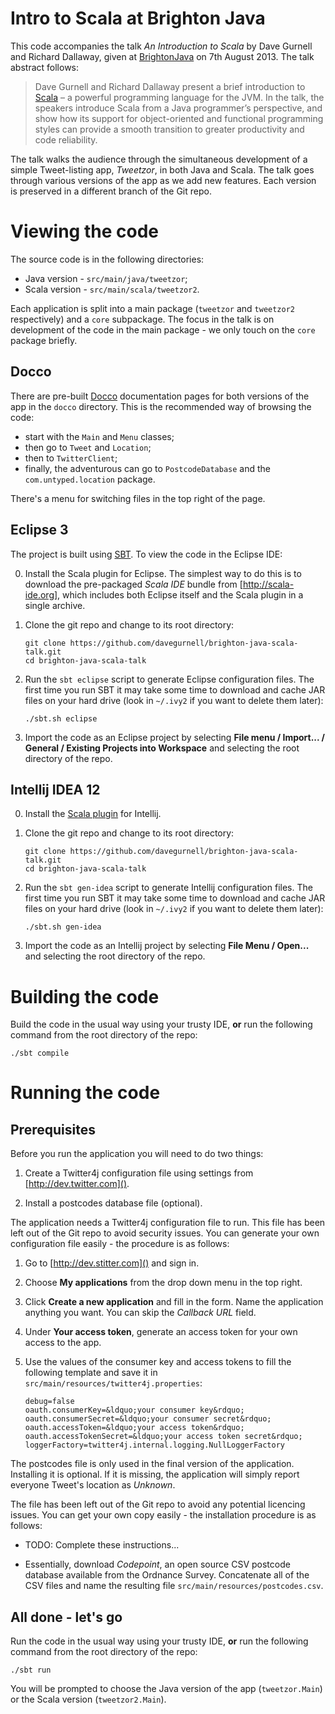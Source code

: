 Intro to Scala at Brighton Java
===============================

This code accompanies the talk *An Introduction to Scala* by Dave Gurnell and Richard Dallaway,
given at [BrightonJava](http://www.brightonjava.com) on 7th August 2013. The talk abstract follows:

> Dave Gurnell and Richard Dallaway present a brief introduction to [Scala](http://scala-lang.org) –
> a powerful programming language for the JVM. In the talk, the speakers introduce
> Scala from a Java programmer’s perspective, and show how its support for object-oriented
> and functional programming styles can provide a smooth transition to greater productivity
> and code reliability.

The talk walks the audience through the simultaneous development of a simple Tweet-listing app,
*Tweetzor*, in both Java and Scala. The talk goes through various versions of the app as we add
new features. Each version is preserved in a different branch of the Git repo.

Viewing the code
================

The source code is in the following directories:

 - Java version - `src/main/java/tweetzor`;
 - Scala version - `src/main/scala/tweetzor2`.

Each application is split into a main package (`tweetzor` and `tweetzor2` respectively)
and a `core` subpackage. The focus in the talk is on development of the code in the main
package - we only touch on the `core` package briefly.

## Docco

There are pre-built [Docco](http://jashkenas.github.io/docco/) documentation pages for
both versions of the app in the `docco` directory. This is the recommended way of browsing
the code:

 - start with the `Main` and `Menu` classes;
 - then go to `Tweet` and `Location`;
 - then to `TwitterClient`;
 - finally, the adventurous can go to `PostcodeDatabase` and the `com.untyped.location` package.

There's a menu for switching files in the top right of the page.

## Eclipse 3

The project is built using [SBT](http://scala-sbt.org). To view the code in the Eclipse IDE:

 0. Install the Scala plugin for Eclipse. The simplest way to do this is to download
    the pre-packaged *Scala IDE* bundle from [http://scala-ide.org], which includes both
    Eclipse itself and the Scala plugin in a single archive.

 1. Clone the git repo and change to its root directory:

        git clone https://github.com/davegurnell/brighton-java-scala-talk.git
        cd brighton-java-scala-talk

 2. Run the `sbt eclipse` script to generate Eclipse configuration files.
    The first time you run SBT it may take some time to download and cache JAR files
    on your hard drive (look in `~/.ivy2` if you want to delete them later):

        ./sbt.sh eclipse

 3. Import the code as an Eclipse project by selecting **File menu / Import... / General /
    Existing Projects into Workspace** and selecting the root directory of the repo.

## Intellij IDEA 12

 0. Install the [Scala plugin](http://confluence.jetbrains.com/display/SCA/Getting+Started+with+IntelliJ+IDEA+Scala+Plugin) for Intellij.

 1. Clone the git repo and change to its root directory:

        git clone https://github.com/davegurnell/brighton-java-scala-talk.git
        cd brighton-java-scala-talk

 2. Run the `sbt gen-idea` script to generate Intellij configuration files.
    The first time you run SBT it may take some time to download and cache JAR files
    on your hard drive (look in `~/.ivy2` if you want to delete them later):

        ./sbt.sh gen-idea

 3. Import the code as an Intellij project by selecting **File Menu / Open...** and
    selecting the root directory of the repo.

Building the code
=================

Build the code in the usual way using your trusty IDE, **or** run the following command
from the root directory of the repo:

    ./sbt compile

Running the code
================

## Prerequisites

Before you run the application you will need to do two things:

 1. Create a Twitter4j configuration file using settings from [http://dev.twitter.com]().

 2. Install a postcodes database file (optional).

The application needs a Twitter4j configuration file to run.
This file has been left out of the Git repo to avoid security issues.
You can generate your own configuration file easily - the procedure is as follows:

 1. Go to [http://dev.stitter.com]() and sign in.

 2. Choose **My applications** from the drop down menu in the top right.

 3. Click **Create a new application** and fill in the form. Name the application anything you want.
    You can skip the *Callback URL* field.

 4. Under **Your access token**, generate an access token for your own access to the app.

 5. Use the values of the consumer key and access tokens to fill the following template and
    save it in `src/main/resources/twitter4j.properties`:

        debug=false
        oauth.consumerKey=&ldquo;your consumer key&rdquo;
        oauth.consumerSecret=&ldquo;your consumer secret&rdquo;
        oauth.accessToken=&ldquo;your access token&rdquo;
        oauth.accessTokenSecret=&ldquo;your access token secret&rdquo;
        loggerFactory=twitter4j.internal.logging.NullLoggerFactory

The postcodes file is only used in the final version of the application.
Installing it is optional. If it is missing, the application will simply report
everyone Tweet's location as *Unknown*.

The file has been left out of the Git repo to avoid any potential licencing issues.
You can get your own copy easily - the installation procedure is as follows:

 - TODO: Complete these instructions...

 - Essentially, download *Codepoint*, an open source CSV postcode database available
   from the Ordnance Survey. Concatenate all of the CSV files and name the resulting
   file `src/main/resources/postcodes.csv`.

## All done - let's go

Run the code in the usual way using your trusty IDE, **or** run the following command
from the root directory of the repo:

    ./sbt run

You will be prompted to choose the Java version of the app (`tweetzor.Main`)
or the Scala version (`tweetzor2.Main`).
